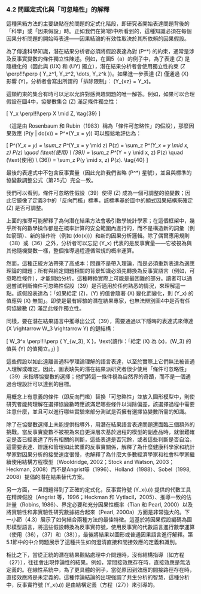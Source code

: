 ### 4.2 問題定式化與「可忽略性」的解釋

這種黑箱方法的主要缺點在於問題的定式化階段，即研究者開始表達問題背後的「科學」或「因果假設」時。正如我們在第1節中所看到的，這種知識必須在每個因果分析問題的開始時表達——因果結論的有效性取決於其所依賴的因果假設。

為了傳達科學知識，潛在結果分析者必須將假設表達為對 \(P^*\) 的約束，通常是涉及反事實變數的條件獨立性陳述。例如，在圖5（a）的例子中，為了表達 \(Z\) 是隨機化的（因此與 \(UX\) 和 \(UY\) 獨立），潛在結果分析者會使用獨立性約束 \(Z \perp\!\!\!\perp \{ Y_z^1, Y_z^2, \dots, Y_z^k \}\)。如果進一步表達 \(Z\) 僅通過 \(X\) 影響 \(Y\)，分析者會寫出所謂的「排除限制」： \(Y_{xz} = Y_x\)。

這類約束的集合有時可以足以允許對感興趣問題的唯一解答。例如，如果可以合理假設在圖4中，協變數集合 \(Z\) 滿足條件獨立性：

\[
Y_x \perp\!\!\!\perp X \mid Z, \tag{39}
\]

（這是由 Rosenbaum 和 Rubin（1983）稱為「條件可忽略性」的假設），那麼因果效應 \(P(y | do(x)) = P^*(Y_x = y)\) 可以輕鬆地評估為：

\[
P^*(Y_x = y) = \sum_z P^*(Y_x = y \mid z) P(z) = \sum_z P^*(Y_x = y \mid x, z) P(z) \quad (\text{使用} \ (39)) = \sum_z P^*(Y = y \mid x, z) P(z) \quad (\text{使用} \ (36)) = \sum_z P(y \mid x, z) P(z). \tag{40}
\]

最後的表達式中不包含反事實量（因此允許我們省略 \(P^*\) 星號），並且與標準的協變數調整公式（第25式）完全一致。

我們可以看到，條件可忽略性假設（39）使得 \(Z\) 成為一個可調整的協變數；因此它鏡像了定義3中的「反向門檻」標準，該標準基於圖中的顯式因果結構來確定 \(Z\) 是否可調整。

上面的推導可能解釋了為何潛在結果方法會吸引數學統計學家；在這個框架中，幾乎所有的數學操作都是在概率計算的安全範圍內進行的，而不是構造新的詞彙（例如箭頭）、新的操作符（例如 \(do(x)\)）和新的因果分析邏輯。除了偶爾應用規則（38）或（36）之外，分析者可以忘記 \(Y_x\) 代表的是反事實量——它被視為與其他隨機變數一樣，整個推導過程遵循常規的概率運算。

然而，這種正統方法帶來了高成本：問題不是帶入理論，而是必須重新表達為適應理論的問題；所有與給定問題相關的背景知識必須先轉換為反事實語言（例如，可忽略性條件），才能開始分析。這種轉換實際上可能是最困難的部分。讀者可以通過嘗試判斷條件可忽略性假設（39）是否適用於任何熟悉的情況，來理解這一點。該假設表達為：「如果給定 \(Z\)，\(Y\) 的值會隨著 \(X\) 變化而變化，則 \(Y_x\) 的值應與 \(X\) 無關」。即使是最有經驗的潛在結果專家，也無法辨別圖4中是否有任何協變數 \(Z\) 滿足此條件獨立性。

同樣，要在潛在結果語言中推導出公式（39），需要通過以下隱晦的表達式來傳達 \(X \rightarrow W_3 \rightarrow Y\) 的鏈結構：

\[
W_3^x \perp\!\!\!\perp \{ Y_{w_3}, X \}，\text{讀作：「給定 \(X\) 為 \(x\)，\(W_3\) 的值與 \(Y\) 的值獨立。」}
\]

這些假設以如此遠離普通科學理論理解的語言表達，以至於實際上它們無法被普通人理解或確定。因此，圖表缺失的潛在結果派研究者很少使用「條件可忽略性」（39）來指導協變數的選擇；他們將這一條件視為自然界的奇蹟，而不是一個通過合理設計可以達到的目標。

用概念上有意義的條件（即反向門檻）替換「可忽略性」並放入圖形模型中，則使研究者能夠理解在選擇協變數時應該滿足哪些條件以消除偏差，該選擇過程中需要注意什麼，並且可以進行哪些實驗來部分測試是否擁有選擇協變數所需的知識。

除了在協變數選擇上未能提供指導外，用潛在結果語言表達問題還面臨三個額外的挑戰。當反事實變數不被視為來自更深層次基於過程的模型的副產品時，就很難確定是否已經表達了所有相關的判斷，這些表達是否冗餘，或者這些判斷是否自洽。這需要表達、辯護和管理如此繁重的反事實關係，解釋了為什麼健康科學家和統計學家對因果分析的接受速度很慢，也解釋了為什麼大多數經濟學家和社會科學家繼續使用結構方程模型（Wooldridge, 2002；Stock and Watson, 2003；Heckman, 2008）而不是Angrist等（1996）、Holland（1988）、Sobel（1998, 2008）提倡的潛在結果替代方案。

另一方面，一旦問題得到了正確的定式化，反事實符號 \(Y_x(u)\) 提供的代數工具在精煉假設（Angrist 等，1996；Heckman 和 Vytlacil，2005）、推導一致的估計量（Robins, 1986）、界定必要和充分因果性概率（Tian 和 Pearl, 2000）以及將實驗性和非實驗性研究數據結合起來（Pearl, 2000a）方面是非常強大的。下一小節（4.3）展示了如何結合兩種方法的最佳特徵。這基於將因果假設編碼為圖形模型語言，將這些假設轉換為反事實符號，使用反事實的代數語言進行數學運算（使用（36），（37）和（38）），最後將結果以圖形或普通因果語言進行解釋。第5.1節中的中介問題展示了這種共生如何澄清直接和間接效應的定義和識別。

相比之下，當從正統的潛在結果觀點處理中介問題時，沒有結構指導（如方程（27）），往往會出現悖論性的結果。例如，當間接效應存在時，直接效應是無法定義的。在線性系統中，為了更具體的例子，當從原因到效應的間接路徑存在時，直接效應將是未定義的。這種悖論結論的出現強調了共生分析的智慧，這種分析中，反事實符號 \(Y_x(u)\) 是由結構定義（方程（27））來引導的。
